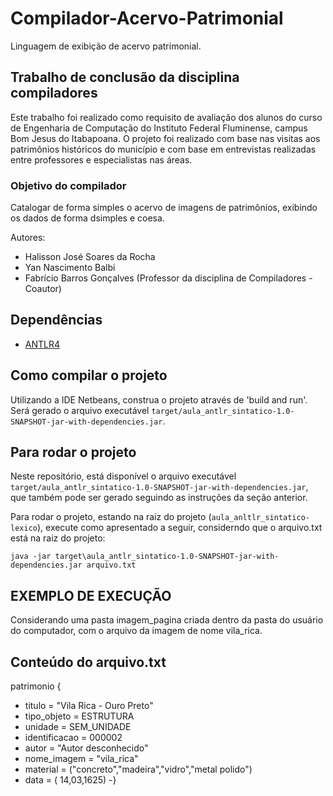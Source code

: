 # Compilador-Acervo-Patrimonial
Linguagem de exibição de acervo patrimonial.

## Trabalho de conclusão da disciplina compiladores
Este trabalho foi realizado como requisito de avaliação dos alunos do curso de Engenharia de Computação do Instituto Federal Fluminense, campus Bom Jesus do Itabapoana.
O projeto foi realizado com base nas visitas aos patrimônios históricos do município e com base em entrevistas realizadas entre professores e especialistas nas áreas.

### Objetivo do compilador
Catalogar de forma simples o acervo de imagens de patrimônios, exibindo os dados de forma dsimples e coesa.

Autores:
- Halisson José Soares da Rocha
- Yan Nascimento Balbi
- Fabrício Barros Gonçalves (Professor da disciplina de Compiladores - Coautor)
## Dependências
- [ANTLR4](https://www.antlr.org/download.html)

## Como compilar o projeto

Utilizando a IDE Netbeans, construa o projeto através de 'build and run'. Será gerado o arquivo executável `target/aula_antlr_sintatico-1.0-SNAPSHOT-jar-with-dependencies.jar`.

## Para rodar o projeto

Neste repositório, está disponível o arquivo executável `target/aula_antlr_sintatico-1.0-SNAPSHOT-jar-with-dependencies.jar`, que também pode ser gerado seguindo as instruções da seção anterior.

Para rodar o projeto, estando na raiz do projeto (`aula_anltlr_sintatico-lexico`), execute como apresentado a seguir, considerndo que o arquivo.txt está na raiz do projeto:
```
java -jar target\aula_antlr_sintatico-1.0-SNAPSHOT-jar-with-dependencies.jar arquivo.txt
```
## EXEMPLO DE EXECUÇÃO
Considerando uma pasta imagem_pagina criada dentro da pasta do usuário do computador, com o arquivo da imagem de nome vila_rica.

## Conteúdo do arquivo.txt

patrimonio {
-	titulo = "Vila Rica -  Ouro Preto"
-	tipo_objeto = ESTRUTURA
-	unidade = SEM_UNIDADE
-	identificacao = 000002
-	autor = "Autor desconhecido"
-	nome_imagem = "vila_rica"
-	material = ("concreto","madeira","vidro","metal polido")
-	data = ( 14,03,1625)
-}
